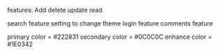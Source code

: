 features:
Add
delete
update
read

search feature
setting to change theme
login feature
comments feature

primary color = #222831
secondary color = #0C0C0C
enhance color = #1E0342

<link rel="stylesheet" href="https://fonts.googleapis.com/css2?family=Material+Symbols+Outlined:opsz,wght,FILL,GRAD@20..48,100..700,0..1,-50..200&icon_names=task" />
